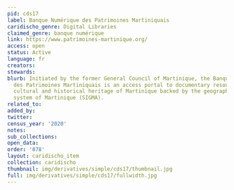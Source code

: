 ```yaml
---
pid: cds17
label: Banque Numérique des Patrimoines Martiniquais
caridischo_genre: Digital Libraries
claimed_genre: banque numérique
link: https://www.patrimoines-martinique.org/
access: open
status: Active
language: fr
creators:
stewards:
blurb: Initiated by the former General Council of Martinique, the Banque Numérique
  des Patrimoines Martiniquais is an access portal to documentary resources on the
  cultural and historical heritage of Martinique backed by the geographic information
  system of Martinique (SIGMA).
related_to:
added_by:
twitter:
census_year: '2020'
notes:
sub_collections:
open_data:
order: '078'
layout: caridischo_item
collection: caridischo
thumbnail: img/derivatives/simple/cds17/thumbnail.jpg
full: img/derivatives/simple/cds17/fullwidth.jpg
---
```

